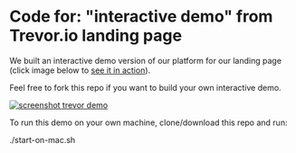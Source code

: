 # Code for: "interactive demo" from Trevor.io landing page

We built an interactive demo version of our platform for our landing page (click image below to [see it in action](https://trevor.io#demo)).

Feel free to fork this repo if you want to build your own interactive demo.

[![screenshot trevor demo](https://raw.githubusercontent.com/tagspace/trevor-demo/master/img/screenshot-trevor-demo.png)](https://trevor.io#demo)

To run this demo on your own machine, clone/download this repo and run:

./start-on-mac.sh
